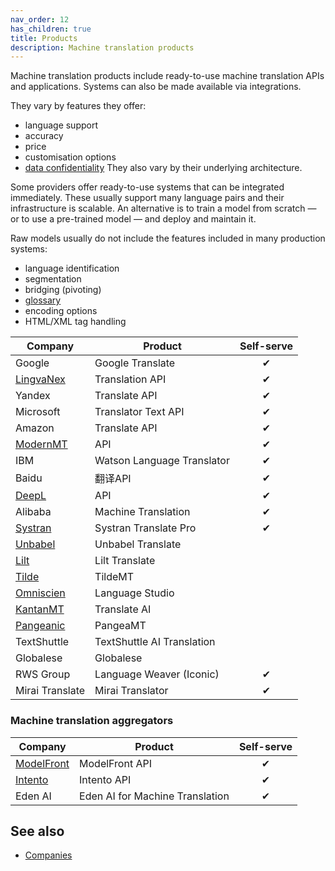 ```yaml
---
nav_order: 12
has_children: true
title: Products
description: Machine translation products
---
```


Machine translation products include ready-to-use machine translation APIs and applications.  Systems can also be made available via integrations.

They vary by features they offer:
- language support
- accuracy
- price
- customisation options
- [data confidentiality](data-confidentiality.md)
They also vary by their underlying architecture.

Some providers offer ready-to-use systems that can be integrated immediately.  These usually support many language pairs and their infrastructure is scalable.  An alternative is to train a model from scratch — or to use a pre-trained model — and deploy and maintain it.

Raw models usually do not include the features included in many production systems:
- language identification
- segmentation
- bridging (pivoting)
- [glossary](../customisation/glossaries.md)
- encoding options
- HTML/XML tag handling


| Company | Product | Self-serve |
| --- | --- | :-: |
| Google | Google Translate | &#10004; |
| [LingvaNex](/../industry/companies.md#lingvanex) | Translation API | &#10004; |
| Yandex | Translate API | &#10004; |
| Microsoft | Translator Text API | &#10004; |
| Amazon | Translate API | &#10004; |
| [ModernMT](/../industry/companies.md#modernmt) | API | &#10004; |
| IBM | Watson Language Translator | &#10004; |
| Baidu | 翻译API | &#10004; |
| [DeepL](/../industry/companies.md#deepl) | API | &#10004; |
| Alibaba | Machine Translation | &#10004; |
| [Systran](/../industry/companies.md#systran) | Systran Translate Pro | &#10004; |
| [Unbabel](/../industry/companies.md#unbabel) | Unbabel Translate | |
| [Lilt](/../industry/companies.md#lilt) | Lilt Translate | |
| [Tilde](/../industry/companies.md#tilde) | TildeMT | |
| [Omniscien](/../industry/companies.md#omniscien-technologies) | Language Studio | |
| [KantanMT](/../industry/companies.md#kantanmt) | Translate AI | |
| [Pangeanic](/../industry/companies.md#pangeanic) | PangeaMT | |
| TextShuttle | TextShuttle AI Translation | |
| Globalese | Globalese | |
| RWS Group | Language Weaver (Iconic) | &#10004; |
| Mirai Translate | Mirai Translator | &#10004; |


### Machine translation aggregators

| Company | Product | Self-serve |
| --- | --- | :-: |
| [ModelFront](/../industry/companies.md#modelfront) | ModelFront API | &#10004; |
| [Intento](/../industry/companies.md#intento) | Intento API | &#10004; |
| Eden AI | Eden AI for Machine Translation | &#10004; |


## See also

- [Companies](/../industry/companies.md)

